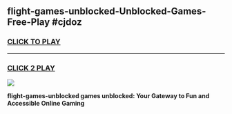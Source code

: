 
## flight-games-unblocked-Unblocked-Games-Free-Play #cjdoz
<h3>
<a href="https://us.freeplayer.one?title=flight-games-unblocked&ref=9M">CLICK TO PLAY</a></h3>
<hr>

<h3>
<a href="https://us.freeplayer.one?title=flight-games-unblocked&ref=9M">CLICK 2 PLAY</a>
  
</h3>

<a href="https://us.freeplayer.one?title=flight-games-unblocked&ref=9M"><img src="https://clearcache.store/games.png"></a>


**flight-games-unblocked games unblocked: Your Gateway to Fun and Accessible Online Gaming**
